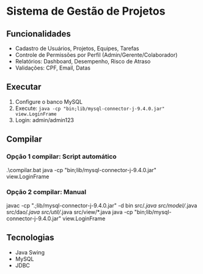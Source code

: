 # Sistema de Gestão de Projetos

## Funcionalidades

- Cadastro de Usuários, Projetos, Equipes, Tarefas
- Controle de Permissões por Perfil (Admin/Gerente/Colaborador)
- Relatórios: Dashboard, Desempenho, Risco de Atraso
- Validações: CPF, Email, Datas

## Executar

1. Configure o banco MySQL
2. Execute: `java -cp "bin;lib/mysql-connector-j-9.4.0.jar" view.LoginFrame`
3. Login: admin/admin123

## Compilar

### Opção 1 compilar: Script automático

.\compilar.bat
java -cp "bin;lib/mysql-connector-j-9.4.0.jar" view.LoginFrame

### Opção 2 compilar: Manual

javac -cp ".;lib/mysql-connector-j-9.4.0.jar" -d bin src/_.java src/model/_.java src/dao/_.java src/util/_.java src/view/\*.java
java -cp "bin;lib/mysql-connector-j-9.4.0.jar" view.LoginFrame

## Tecnologias

- Java Swing
- MySQL
- JDBC
